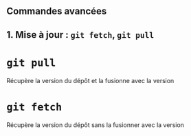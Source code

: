 ## Commandes avancées

## 1. Mise à jour : `git fetch`, `git pull`

# `git pull`
Récupère la version du dépôt et la fusionne avec la version

# `git fetch`
Récupère la version du dépôt sans la fusionner avec la version